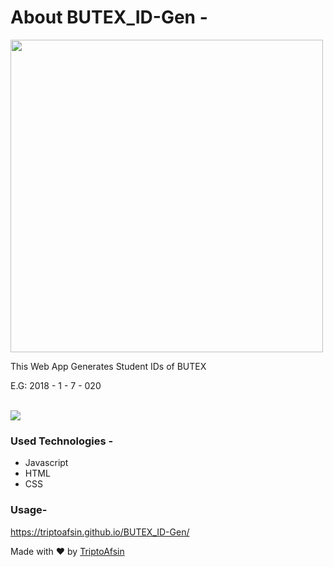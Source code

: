# About BUTEX_ID-Gen - 

<img src="https://upload.wikimedia.org/wikipedia/commons/c/c8/BUTex_LOGO.png" height="500px" width="500px">

This Web App Generates Student IDs of BUTEX

E.G: 2018 - 1 - 7 - 020

<br>

<img src="https://i.imgur.com/mY0q9g4.png">

<br>
<h3>Used Technologies - </h3>
<ul>
<li>Javascript</li>
<li>HTML</li>
<li>CSS</li>
</ul>

<h3>Usage-</h3>

https://triptoafsin.github.io/BUTEX_ID-Gen/ 
<br>

<p>Made with ❤ by <a href="https://www.facebook.com/Tripto.Afsin">TriptoAfsin</a></p>




